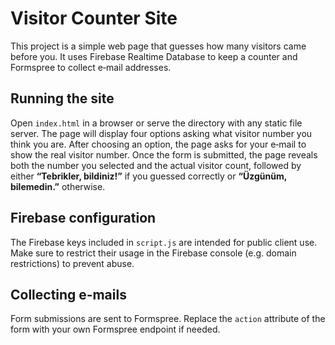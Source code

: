 # Visitor Counter Site

This project is a simple web page that guesses how many visitors came before you. It uses Firebase Realtime Database to keep a counter and Formspree to collect e‑mail addresses.

## Running the site

Open `index.html` in a browser or serve the directory with any static file server. The page will display four options asking what visitor number you think you are. After choosing an option, the page asks for your e‑mail to show the real visitor number. Once the form is submitted, the page reveals both the number you selected and the actual visitor count, followed by either **“Tebrikler, bildiniz!”** if you guessed correctly or **“Üzgünüm, bilemedin.”** otherwise.

## Firebase configuration

The Firebase keys included in `script.js` are intended for public client use. Make sure to restrict their usage in the Firebase console (e.g. domain restrictions) to prevent abuse.

## Collecting e‑mails

Form submissions are sent to Formspree. Replace the `action` attribute of the form with your own Formspree endpoint if needed.
